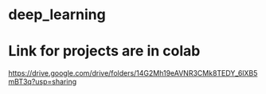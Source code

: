 # deep_learning

# Link for projects are in colab

https://drive.google.com/drive/folders/14G2Mh19eAVNR3CMk8TEDY_6lXB5mBT3q?usp=sharing
